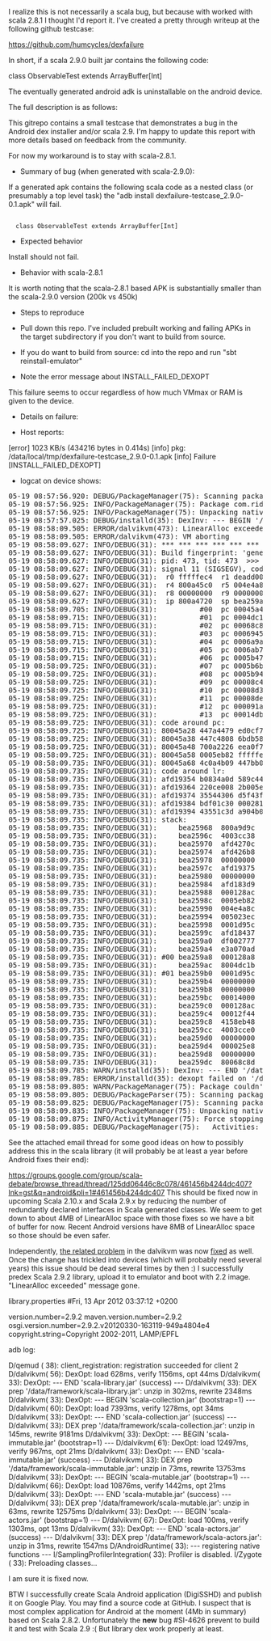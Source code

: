 I realize this is not necessarily a scala bug, but because with worked with scala 2.8.1 I thought I'd report it.  I've created a pretty through writeup at the following github testcase:

https://github.com/humcycles/dexfailure

In short, if a scala 2.9.0 built jar contains the following code:

class ObservableTest extends ArrayBuffer[Int]

The eventually generated android adk is uninstallable on the android device.

The full description is as follows:

This gitrepo contains a small testcase that demonstrates a bug in the Android
dex installer and/or scala 2.9.  I'm happy to update this report with more 
details based on feedback from the community.

For now my workaround is to stay with scala-2.8.1.

- Summary of bug (when generated with scala-2.9.0):

If a generated apk contains the following scala code as a nested class 
(or presumably a top level task) the "adb install 
dexfailure-testcase_2.9.0-0.1.apk" will fail.

<code>
  class ObservableTest extends ArrayBuffer[Int]
</code>

- Expected behavior

Install should not fail.  

- Behavior with scala-2.8.1

It is worth noting that the scala-2.8.1 based APK is substantially smaller than
the scala-2.9.0 version (200k vs 450k)

- Steps to reproduce

- Pull down this repo.  I've included prebuilt working and failing APKs in
the target subdirectory if you don't want to build from source.
- If you do want to build from source: cd into the repo and run 
"sbt reinstall-emulator"
- Note the error message about INSTALL_FAILED_DEXOPT

This failure seems to occur regardless of how much VMmax or RAM is given to the
device.

- Details on failure:

 - Host reports:

[error] 1023 KB/s (434216 bytes in 0.414s)
[info] 	pkg: /data/local/tmp/dexfailure-testcase_2.9.0-0.1.apk
[info] Failure [INSTALL_FAILED_DEXOPT]

 - logcat on device shows:

<pre>
05-19 08:57:56.920: DEBUG/PackageManager(75): Scanning package com.ridemission.dexfail
05-19 08:57:56.925: INFO/PackageManager(75): Package com.ridemission.dexfail codePath changed from /data/app/com.ridemission.dexfail-1.apk to /data/app/com.ridemission.dexfail-2.apk; Retaining data and using new
05-19 08:57:56.925: INFO/PackageManager(75): Unpacking native libraries for /data/app/com.ridemission.dexfail-2.apk
05-19 08:57:57.025: DEBUG/installd(35): DexInv: --- BEGIN '/data/app/com.ridemission.dexfail-2.apk' ---
05-19 08:58:09.505: ERROR/dalvikvm(473): LinearAlloc exceeded capacity (5242880), last=121180
05-19 08:58:09.505: ERROR/dalvikvm(473): VM aborting
05-19 08:58:09.627: INFO/DEBUG(31): *** *** *** *** *** *** *** *** *** *** *** *** *** *** *** ***
05-19 08:58:09.627: INFO/DEBUG(31): Build fingerprint: 'generic/sdk/generic:2.3.3/GRI34/101070:eng/test-keys'
05-19 08:58:09.627: INFO/DEBUG(31): pid: 473, tid: 473  >>> /system/bin/dexopt <<<
05-19 08:58:09.627: INFO/DEBUG(31): signal 11 (SIGSEGV), code 1 (SEGV_MAPERR), fault addr deadd00d
05-19 08:58:09.627: INFO/DEBUG(31):  r0 fffffec4  r1 deadd00d  r2 00000026  r3 00000000
05-19 08:58:09.627: INFO/DEBUG(31):  r4 800a45c0  r5 004e4a8c  r6 005023ec  r7 0001d95c
05-19 08:58:09.627: INFO/DEBUG(31):  r8 00000000  r9 00000000  10 00000000  fp 00000000
05-19 08:58:09.627: INFO/DEBUG(31):  ip 800a4720  sp bea259a8  lr afd19375  pc 80045a4a  cpsr 20000030
05-19 08:58:09.705: INFO/DEBUG(31):          #00  pc 00045a4a  /system/lib/libdvm.so
05-19 08:58:09.715: INFO/DEBUG(31):          #01  pc 0004dc16  /system/lib/libdvm.so
05-19 08:58:09.715: INFO/DEBUG(31):          #02  pc 00068c88  /system/lib/libdvm.so
05-19 08:58:09.715: INFO/DEBUG(31):          #03  pc 0006945c  /system/lib/libdvm.so
05-19 08:58:09.715: INFO/DEBUG(31):          #04  pc 0006a9ae  /system/lib/libdvm.so
05-19 08:58:09.715: INFO/DEBUG(31):          #05  pc 0006ab7a  /system/lib/libdvm.so
05-19 08:58:09.715: INFO/DEBUG(31):          #06  pc 0005b478  /system/lib/libdvm.so
05-19 08:58:09.725: INFO/DEBUG(31):          #07  pc 0005b6ba  /system/lib/libdvm.so
05-19 08:58:09.725: INFO/DEBUG(31):          #08  pc 0005b948  /system/lib/libdvm.so
05-19 08:58:09.725: INFO/DEBUG(31):          #09  pc 00008c42  /system/bin/dexopt
05-19 08:58:09.725: INFO/DEBUG(31):          #10  pc 00008d3c  /system/bin/dexopt
05-19 08:58:09.725: INFO/DEBUG(31):          #11  pc 00008de0  /system/bin/dexopt
05-19 08:58:09.725: INFO/DEBUG(31):          #12  pc 000091aa  /system/bin/dexopt
05-19 08:58:09.725: INFO/DEBUG(31):          #13  pc 00014db8  /system/lib/libc.so
05-19 08:58:09.725: INFO/DEBUG(31): code around pc:
05-19 08:58:09.725: INFO/DEBUG(31): 80045a28 447a4479 ed0cf7d1 20004c09 ee34f7d1 
05-19 08:58:09.725: INFO/DEBUG(31): 80045a38 447c4808 6bdb5823 d0002b00 49064798 
05-19 08:58:09.725: INFO/DEBUG(31): 80045a48 700a2226 eea0f7d1 000436b7 00045275 
05-19 08:58:09.725: INFO/DEBUG(31): 80045a58 0005eb82 fffffec4 deadd00d b510b40e 
05-19 08:58:09.735: INFO/DEBUG(31): 80045a68 4c0a4b09 447bb083 aa05591b 6b5bca02 
05-19 08:58:09.735: INFO/DEBUG(31): code around lr:
05-19 08:58:09.735: INFO/DEBUG(31): afd19354 b0834a0d 589c447b 26009001 686768a5 
05-19 08:58:09.735: INFO/DEBUG(31): afd19364 220ce008 2b005eab 1c28d003 47889901 
05-19 08:58:09.735: INFO/DEBUG(31): afd19374 35544306 d5f43f01 2c006824 b003d1ee 
05-19 08:58:09.735: INFO/DEBUG(31): afd19384 bdf01c30 000281a8 ffffff88 1c0fb5f0 
05-19 08:58:09.735: INFO/DEBUG(31): afd19394 43551c3d a904b087 1c16ac01 604d9004 
05-19 08:58:09.735: INFO/DEBUG(31): stack:
05-19 08:58:09.735: INFO/DEBUG(31):     bea25968  800a9d9c  
05-19 08:58:09.735: INFO/DEBUG(31):     bea2596c  4003cc38  /dev/ashmem/dalvik-heap (deleted)
05-19 08:58:09.735: INFO/DEBUG(31):     bea25970  afd4270c  /system/lib/libc.so
05-19 08:58:09.735: INFO/DEBUG(31):     bea25974  afd426b8  /system/lib/libc.so
05-19 08:58:09.735: INFO/DEBUG(31):     bea25978  00000000  
05-19 08:58:09.735: INFO/DEBUG(31):     bea2597c  afd19375  /system/lib/libc.so
05-19 08:58:09.735: INFO/DEBUG(31):     bea25980  00000000  
05-19 08:58:09.735: INFO/DEBUG(31):     bea25984  afd183d9  /system/lib/libc.so
05-19 08:58:09.735: INFO/DEBUG(31):     bea25988  000128ac  [heap]
05-19 08:58:09.735: INFO/DEBUG(31):     bea2598c  0005eb82  [heap]
05-19 08:58:09.735: INFO/DEBUG(31):     bea25990  004e4a8c  
05-19 08:58:09.735: INFO/DEBUG(31):     bea25994  005023ec  
05-19 08:58:09.735: INFO/DEBUG(31):     bea25998  0001d95c  [heap]
05-19 08:58:09.735: INFO/DEBUG(31):     bea2599c  afd18437  /system/lib/libc.so
05-19 08:58:09.735: INFO/DEBUG(31):     bea259a0  df002777  
05-19 08:58:09.735: INFO/DEBUG(31):     bea259a4  e3a070ad  
05-19 08:58:09.735: INFO/DEBUG(31): #00 bea259a8  000128a8  [heap]
05-19 08:58:09.735: INFO/DEBUG(31):     bea259ac  8004dc1b  /system/lib/libdvm.so
05-19 08:58:09.735: INFO/DEBUG(31): #01 bea259b0  0001d95c  [heap]
05-19 08:58:09.735: INFO/DEBUG(31):     bea259b4  00000000  
05-19 08:58:09.735: INFO/DEBUG(31):     bea259b8  00000000  
05-19 08:58:09.735: INFO/DEBUG(31):     bea259bc  00014000  [heap]
05-19 08:58:09.735: INFO/DEBUG(31):     bea259c0  000128ac  [heap]
05-19 08:58:09.735: INFO/DEBUG(31):     bea259c4  00012f44  [heap]
05-19 08:58:09.735: INFO/DEBUG(31):     bea259c8  4158eb48  /dev/ashmem/dalvik-LinearAlloc (deleted)
05-19 08:58:09.735: INFO/DEBUG(31):     bea259cc  4003cce0  /dev/ashmem/dalvik-heap (deleted)
05-19 08:58:09.735: INFO/DEBUG(31):     bea259d0  00000000  
05-19 08:58:09.735: INFO/DEBUG(31):     bea259d4  000025e8  
05-19 08:58:09.735: INFO/DEBUG(31):     bea259d8  00000000  
05-19 08:58:09.735: INFO/DEBUG(31):     bea259dc  80068c8d  /system/lib/libdvm.so
05-19 08:58:09.785: WARN/installd(35): DexInv: --- END '/data/app/com.ridemission.dexfail-2.apk' --- status=0x000b, process failed
05-19 08:58:09.785: ERROR/installd(35): dexopt failed on '/data/dalvik-cache/data@app@com.ridemission.dexfail-2.apk@classes.dex' res = 11
05-19 08:58:09.805: WARN/PackageManager(75): Package couldn't be installed in /data/app/com.ridemission.dexfail-2.apk
05-19 08:58:09.805: DEBUG/PackageParser(75): Scanning package: /data/app/com.ridemission.dexfail-1.apk
05-19 08:58:09.825: DEBUG/PackageManager(75): Scanning package com.ridemission.dexfail
05-19 08:58:09.835: INFO/PackageManager(75): Unpacking native libraries for /data/app/com.ridemission.dexfail-1.apk
05-19 08:58:09.875: INFO/ActivityManager(75): Force stopping package com.ridemission.dexfail uid=10035
05-19 08:58:09.885: DEBUG/PackageManager(75):   Activities: com.ridemission.dexfail.MainActivity
</pre>
See the attached email thread for some good ideas on how to possibly address this in the scala library (it will probably be at least a year before Android fixes their end):

https://groups.google.com/group/scala-debate/browse_thread/thread/125dd06446c8c078/461456b4244dc407?lnk=gst&q=android&pli=1#461456b4244dc407
This should be fixed now in upcoming Scala 2.10.x and Scala 2.9.x by reducing the number of redundantly declared interfaces in Scala generated classes. We seem to get down to about 4MB of LinearAlloc space with those fixes so we have a bit of buffer for now. Recent Android versions have 8MB of LinearAlloc space so those should be even safer.

Independently, [the related problem](http://code.google.com/p/android/issues/detail?id=22586) in the dalvikvm was now [fixed](https://github.com/android/platform_dalvik/commit/d8a81cfd749c629de84db32eee3703cc5e0dc28f) as well. Once the change has trickled into devices (which will probably need several years) this issue should be dead several times by then :)
I successfully predex Scala 2.9.2 library, upload it to emulator and boot with 2.2 image. "LinearAlloc exceeded" message gone.

library.properties
#Fri, 13 Apr 2012 03:37:12 +0200

version.number=2.9.2
maven.version.number=2.9.2
osgi.version.number=2.9.2.v20120330-163119-949a4804e4
copyright.string=Copyright 2002-2011, LAMP/EPFL

adb log:

D/qemud   (   38): client_registration: registration succeeded for client 2
D/dalvikvm(   56): DexOpt: load 628ms, verify 1156ms, opt 44ms
D/dalvikvm(   33): DexOpt: --- END 'scala-library.jar' (success) ---
D/dalvikvm(   33): DEX prep '/data/framework/scala-library.jar': unzip in 302ms, rewrite 2348ms
D/dalvikvm(   33): DexOpt: --- BEGIN 'scala-collection.jar' (bootstrap=1) ---
D/dalvikvm(   60): DexOpt: load 7393ms, verify 1278ms, opt 34ms
D/dalvikvm(   33): DexOpt: --- END 'scala-collection.jar' (success) ---
D/dalvikvm(   33): DEX prep '/data/framework/scala-collection.jar': unzip in 145ms, rewrite 9181ms
D/dalvikvm(   33): DexOpt: --- BEGIN 'scala-immutable.jar' (bootstrap=1) ---
D/dalvikvm(   61): DexOpt: load 12497ms, verify 967ms, opt 21ms
D/dalvikvm(   33): DexOpt: --- END 'scala-immutable.jar' (success) ---
D/dalvikvm(   33): DEX prep '/data/framework/scala-immutable.jar': unzip in 73ms, rewrite 13753ms
D/dalvikvm(   33): DexOpt: --- BEGIN 'scala-mutable.jar' (bootstrap=1) ---
D/dalvikvm(   66): DexOpt: load 10876ms, verify 1442ms, opt 21ms
D/dalvikvm(   33): DexOpt: --- END 'scala-mutable.jar' (success) ---
D/dalvikvm(   33): DEX prep '/data/framework/scala-mutable.jar': unzip in 63ms, rewrite 12575ms
D/dalvikvm(   33): DexOpt: --- BEGIN 'scala-actors.jar' (bootstrap=1) ---
D/dalvikvm(   67): DexOpt: load 100ms, verify 1303ms, opt 13ms
D/dalvikvm(   33): DexOpt: --- END 'scala-actors.jar' (success) ---
D/dalvikvm(   33): DEX prep '/data/framework/scala-actors.jar': unzip in 31ms, rewrite 1547ms
D/AndroidRuntime(   33): --- registering native functions ---
I/SamplingProfilerIntegration(   33): Profiler is disabled.
I/Zygote  (   33): Preloading classes...

I am sure it is fixed now.

BTW I successfully create Scala Android application (DigiSSHD) and publish it on Google Play. You may find a source code at GitHub. I suspect that is most complex application for Android at the moment (4Mb in summary) based on Scala 2.8.2. Unfortunately the **new** bug #SI-4626 prevent to build it and test with Scala 2.9 :( But library dex work properly at least.
